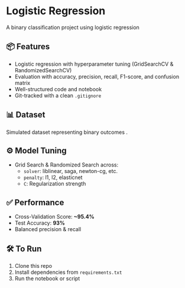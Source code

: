 # Logistic Regression 

A binary classification project using logistic regression

## 📦 Features
- Logistic regression with hyperparameter tuning (GridSearchCV & RandomizedSearchCV)
- Evaluation with accuracy, precision, recall, F1-score, and confusion matrix
- Well-structured code and notebook
- Git-tracked with a clean `.gitignore`

## 📊 Dataset
Simulated dataset representing binary outcomes .

## ⚙️ Model Tuning
- Grid Search & Randomized Search across:
  - `solver`: liblinear, saga, newton-cg, etc.
  - `penalty`: l1, l2, elasticnet
  - `C`: Regularization strength

## ✅ Performance
- Cross-Validation Score: **~95.4%**
- Test Accuracy: **93%**
- Balanced precision & recall

## 🛠️ To Run
1. Clone this repo  
2. Install dependencies from `requirements.txt`  
3. Run the notebook or script
